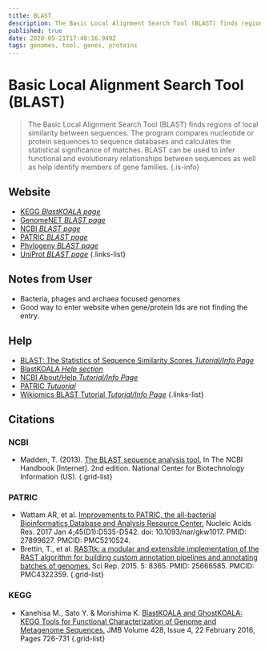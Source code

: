 ```yaml
---
title: BLAST
description: The Basic Local Alignment Search Tool (BLAST) finds regions of local similarity between sequences, which can be used to infer functional and evolutionary relationships between sequences as well as help identify members of gene families.
published: true
date: 2020-05-21T17:48:16.949Z
tags: genomes, tool, genes, proteins
---
```


# Basic Local Alignment Search Tool (BLAST)

> The Basic Local Alignment Search Tool (BLAST) finds regions of local similarity between sequences. The program compares nucleotide or protein sequences to sequence databases and calculates the statistical significance of matches. BLAST can be used to infer functional and evolutionary relationships between sequences as well as help identify members of gene families.
{.is-info}

## Website

- [KEGG *BlastKOALA page*](https://www.kegg.jp/blastkoala/)
- [GenomeNET *BLAST page*](https://www.genome.jp/tools/blast/)
- [NCBI *BLAST page*](https://blast.ncbi.nlm.nih.gov/Blast.cgi)
- [PATRIC *BLAST page*](https://www.patricbrc.org/app/BLAST)
- [Phylogeny *BLAST page*](http://www.phylogeny.fr/one_task.cgi?task_type=blast)
- [UniProt *BLAST page*](https://www.uniprot.org/blast/)
{.links-list}

## Notes from User

- Bacteria, phages and archaea focused genomes
- Good way to enter website when gene/protein Ids are not finding the entry.


## Help 

- [BLAST: The Statistics of Sequence Similarity Scores *Tutorial/Info Page*](https://www.ncbi.nlm.nih.gov/blast/tutorial/)
- [BlastKOALA *Help section*](https://www.kegg.jp/blastkoala/help_blastkoala_query.html)
- [NCBI About/Help *Tutorial/Info Page*](https://blast.ncbi.nlm.nih.gov/Blast.cgi?CMD=Web&PAGE_TYPE=BlastDocs)
- [PATRIC *Tutuorial*](https://docs.patricbrc.org/user_guides/services/blast.html)
- [Wikiomics BLAST Tutorial *Tutorial/Info Page*](https://openwetware.org/wiki/Wikiomics:BLAST_tutorial)
{.links-list}

## Citations

### NCBI

- Madden, T. (2013). [The BLAST sequence analysis tool.](https://www.ncbi.nlm.nih.gov/books/NBK153387/) In The NCBI Handbook [Internet]. 2nd edition. National Center for Biotechnology Information (US).
{.grid-list}

### PATRIC 
- Wattam AR, et al. [Improvements to PATRIC, the all-bacterial Bioinformatics Database and Analysis Resource Center.](https://www.ncbi.nlm.nih.gov/pubmed/27899627) Nucleic Acids Res. 2017 Jan 4;45(D1):D535-D542. doi: 10.1093/nar/gkw1017. PMID: 27899627. PMCID: PMC5210524.
- Brettin, T., et al. [RASTtk: a modular and extensible implementation of the RAST algorithm for building custom annotation pipelines and annotating batches of genomes.](https://www.ncbi.nlm.nih.gov/pubmed/25666585) Sci Rep. 2015. 5: 8365. PMID: 25666585. PMCID: PMC4322359.
{.grid-list}

### KEGG

- Kanehisa M., Sato Y. & Morishima K. [BlastKOALA and GhostKOALA: KEGG Tools for Functional Characterization of Genome and Metagenome Sequences.](https://www.sciencedirect.com/science/article/pii/S002228361500649X?via%3Dihub) JMB Volume 428, Issue 4, 22 February 2016, Pages 726-731 
{.grid-list}